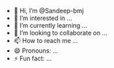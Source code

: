 
- 👋 Hi, I’m @Sandeep-bmj
- 👀 I’m interested in ...
- 🌱 I’m currently learning ...
- 💞️ I’m looking to collaborate on ...
- 📫 How to reach me ...
- 😄 Pronouns: ...
- ⚡ Fun fact: ...

<!---
Sandeep-bmj/Sandeep-bmj is a ✨ special ✨ repository because its `README.md` (this file) appears on your GitHub profile.
You can click the Preview link to take a look at your changes.
--->

